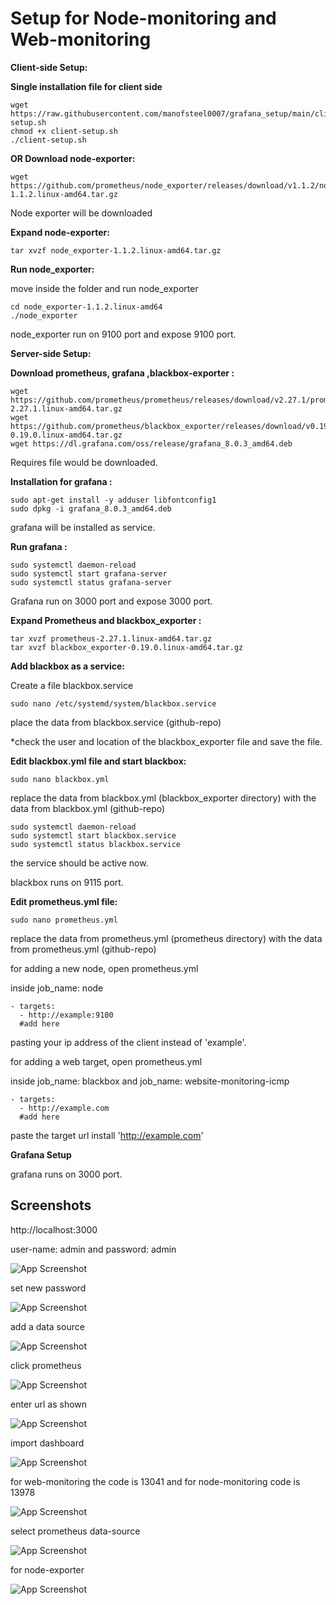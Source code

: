 
# Setup for Node-monitoring and Web-monitoring

**Client-side Setup:**

**Single installation file for client side**

    wget https://raw.githubusercontent.com/manofsteel0007/grafana_setup/main/client-setup.sh
    chmod +x client-setup.sh
    ./client-setup.sh

**OR Download node-exporter:**
    
    wget https://github.com/prometheus/node_exporter/releases/download/v1.1.2/node_exporter-1.1.2.linux-amd64.tar.gz

Node exporter will be downloaded

**Expand node-exporter:**

    tar xvzf node_exporter-1.1.2.linux-amd64.tar.gz

**Run node_exporter:**

move inside the folder and run node_exporter

    cd node_exporter-1.1.2.linux-amd64
    ./node_exporter

node_exporter run on 9100 port and expose 9100 port.

**Server-side Setup:**

**Download prometheus, grafana ,blackbox-exporter :**

    wget https://github.com/prometheus/prometheus/releases/download/v2.27.1/prometheus-2.27.1.linux-amd64.tar.gz
    wget https://github.com/prometheus/blackbox_exporter/releases/download/v0.19.0/blackbox_exporter-0.19.0.linux-amd64.tar.gz
    wget https://dl.grafana.com/oss/release/grafana_8.0.3_amd64.deb

Requires file would be downloaded.

**Installation for grafana :**

    sudo apt-get install -y adduser libfontconfig1
    sudo dpkg -i grafana_8.0.3_amd64.deb

grafana will be installed as service.

**Run grafana :**

    sudo systemctl daemon-reload
    sudo systemctl start grafana-server
    sudo systemctl status grafana-server

Grafana run on 3000 port and expose 3000 port.

**Expand Prometheus and blackbox_exporter :**

    tar xvzf prometheus-2.27.1.linux-amd64.tar.gz
    tar xvzf blackbox_exporter-0.19.0.linux-amd64.tar.gz

**Add blackbox as a service:**

Create a file blackbox.service

    sudo nano /etc/systemd/system/blackbox.service

place the data from blackbox.service (github-repo)

*check the user and location of the blackbox_exporter file and save the file.  

**Edit blackbox.yml file and start blackbox:**

    sudo nano blackbox.yml

replace the data from blackbox.yml (blackbox_exporter directory) with the data from blackbox.yml (github-repo)

    sudo systemctl daemon-reload
    sudo systemctl start blackbox.service
    sudo systemctl status blackbox.service

the service should be active now.

blackbox runs on 9115 port.

**Edit prometheus.yml file:**

    sudo nano prometheus.yml

replace the data from prometheus.yml (prometheus directory) with the data from prometheus.yml (github-repo)

for adding a new node, open prometheus.yml 

inside job_name: node 

    - targets:
      - http://example:9100
      #add here

pasting your ip address of the client instead of 'example'.

for adding a web target, open prometheus.yml

inside job_name: blackbox and job_name: website-monitoring-icmp 

    - targets:
      - http://example.com
      #add here

paste the target url install 'http://example.com'

**Grafana Setup**

grafana runs on 3000 port.



## Screenshots

http://localhost:3000

user-name: admin and password: admin

![App Screenshot](https://github.com/manofsteel0007/grafana_setup/raw/main/images/1.png)

 set new password

![App Screenshot](https://github.com/manofsteel0007/grafana_setup/raw/main/images/2.png)

 add a data source

![App Screenshot](https://github.com/manofsteel0007/grafana_setup/raw/main/images/3.png)

 click prometheus
 
![App Screenshot](https://github.com/manofsteel0007/grafana_setup/raw/main/images/4.png)

 enter url as shown
 
![App Screenshot](https://github.com/manofsteel0007/grafana_setup/raw/main/images/5.jpeg)
 
 import dashboard

![App Screenshot](https://github.com/manofsteel0007/grafana_setup/raw/main/images/9.png)

 for web-monitoring the code is 13041 and for node-monitoring code is 13978
  
![App Screenshot](https://github.com/manofsteel0007/grafana_setup/raw/main/images/6.png)

 select prometheus data-source

![App Screenshot](https://github.com/manofsteel0007/grafana_setup/raw/main/images/7.png)

 for node-exporter

![App Screenshot](https://github.com/manofsteel0007/grafana_setup/raw/main/images/8.png)
